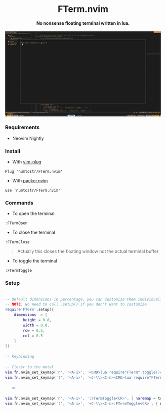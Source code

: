 <h1 align='center'>FTerm.nvim</h1>

<h4 align='center'>No nonsense floating terminal written in lua.</h4>

![FTerm](./fterm.webp "FTerm")

### Requirements

-   Neovim Nightly

### Install

-   With [vim-plug](https://github.com/junegunn/vim-plug)

```vim
Plug 'numtostr/FTerm.nvim'
```

-   With [packer.nvim](https://github.com/wbthomason/packer.nvim)

```vim
use 'numtostr/FTerm.nvim'
```

### Commands

-   To open the terminal

```
:FTermOpen
```

-   To close the terminal

```
:FTermClose
```

> Actually this closes the floating window not the actual terminal buffer

-   To toggle the terminal

```
:FTermToggle
```

### Setup

```lua

-- Default dimensions in percentage, you can customize them individually and should be between 0 and 1
-- NOTE: No need to call .setup() if you don't want to customize
require'FTerm'.setup({
    dimensions  = {
        height = 0.8,
        width = 0.8,
        row = 0.5,
        col = 0.5
    }
})

-- Keybinding

-- Closer to the metal
vim.fn.nvim_set_keymap('n', '<A-i>', '<CMD>lua require"FTerm".toggle()<CR>', { noremap = true, silent = true })
vim.fn.nvim_set_keymap('t', '<A-i>', '<C-\\><C-n><CMD>lua require"FTerm".toggle()<CR>', { noremap = true, silent = true })

-- or

vim.fn.nvim_set_keymap('n', '<A-i>', ':FTermToggle<CR>', { noremap = true, silent = true })
vim.fn.nvim_set_keymap('t', '<A-i>', '<C-\\><C-n>:FTermToggle<CR>', { noremap = true, silent = true })
```
